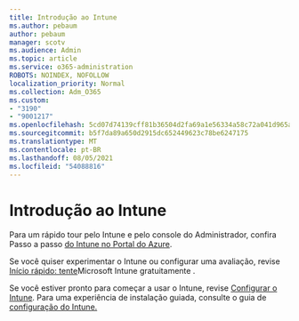 ```yaml
---
title: Introdução ao Intune
ms.author: pebaum
author: pebaum
manager: scotv
ms.audience: Admin
ms.topic: article
ms.service: o365-administration
ROBOTS: NOINDEX, NOFOLLOW
localization_priority: Normal
ms.collection: Adm_O365
ms.custom:
- "3190"
- "9001217"
ms.openlocfilehash: 5cd07d74139cff81b36504d2fa69a1e56334a58c72a041d965a1d80c55ee3d7e
ms.sourcegitcommit: b5f7da89a650d2915dc652449623c78be6247175
ms.translationtype: MT
ms.contentlocale: pt-BR
ms.lasthandoff: 08/05/2021
ms.locfileid: "54088816"
---
```

# <a name="getting-started-with-intune"></a>Introdução ao Intune

Para um rápido tour pelo Intune e pelo console do Administrador, confira Passo a passo [do Intune no Portal do Azure](https://docs.microsoft.com/mem/intune/fundamentals/tutorial-walkthrough-endpoint-manager).

Se você quiser experimentar o Intune ou configurar uma avaliação, revise [Início rápido: tente](https://docs.microsoft.com/intune/fundamentals/free-trial-sign-up)Microsoft Intune gratuitamente .

Se você estiver pronto para começar a usar o Intune, revise [Configurar o Intune](https://docs.microsoft.com/mem/intune/fundamentals/setup-steps). Para uma experiência de instalação guiada, consulte o guia de [configuração do Intune.](https://admin.microsoft.com/AdminPortal/Home?ref=/modernonboarding/intunesetupguide)